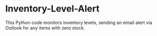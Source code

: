# Inventory-Level-Alert
This Python code monitors inventory levels, sending an email alert via Outlook for any items with zero stock.
